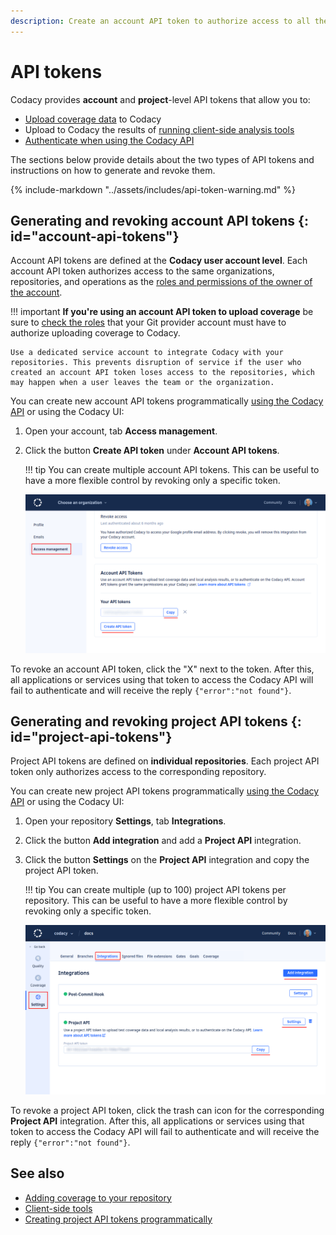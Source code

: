 ```yaml
---
description: Create an account API token to authorize access to all the repositories that you have access to, or a project API token to authorize access only to a specific repository.
---
```


# API tokens

Codacy provides **account** and **project**-level API tokens that allow you to:<!--TODO CY-6642 Replace project by repository-->

-   [Upload coverage data](../coverage-reporter/index.md) to Codacy
-   Upload to Codacy the results of [running client-side analysis tools](../repositories-configure/local-analysis/client-side-tools.md)
-   [Authenticate when using the Codacy API](using-the-codacy-api.md#authenticating-requests)

The sections below provide details about the two types of API tokens and instructions on how to generate and revoke them.

{% include-markdown "../assets/includes/api-token-warning.md" %}

## Generating and revoking account API tokens {: id="account-api-tokens"}

Account API tokens are defined at the **Codacy user account level**. Each account API token authorizes access to the same organizations, repositories, and operations as the [roles and permissions of the owner of the account](../organizations/roles-and-permissions-for-organizations.md).

!!! important
    **If you're using an account API token to upload coverage** be sure to [check the roles](../organizations/roles-and-permissions-for-organizations.md) that your Git provider account must have to authorize uploading coverage to Codacy.

    Use a dedicated service account to integrate Codacy with your repositories. This prevents disruption of service if the user who created an account API token loses access to the repositories, which may happen when a user leaves the team or the organization.

You can create new account API tokens programmatically [using the Codacy API](examples/creating-project-api-tokens-programmatically.md) or using the Codacy UI:

1.  Open your account, tab **Access management**.

1.  Click the button **Create API token** under **Account API tokens**.

    !!! tip
        You can create multiple account API tokens. This can be useful to have a more flexible control by revoking only a specific token.

    ![Creating an account API token](images/codacy-api-tokens-account.png)

To revoke an account API token, click the "X" next to the token. After this, all applications or services using that token to access the Codacy API will fail to authenticate and will receive the reply `{"error":"not found"}`.

## Generating and revoking project API tokens {: id="project-api-tokens"}

<!--TODO CY-6642 Replace project by repository-->

Project API tokens are defined on **individual repositories**. Each project API token only authorizes access to the corresponding repository.

You can create new project API tokens programmatically [using the Codacy API](examples/creating-project-api-tokens-programmatically.md) or using the Codacy UI:

1.  Open your repository **Settings**, tab **Integrations**.<!--TODO CY-6642 Update the procedure-->

1.  Click the button **Add integration** and add a **Project API** integration.

1.  Click the button **Settings** on the **Project API** integration and copy the project API token.

    !!! tip
        You can create multiple (up to 100) project API tokens per repository. This can be useful to have a more flexible control by revoking only a specific token.

    ![Creating a project API token](images/codacy-api-tokens-project.png)<!--TODO CY-6642 Update screenshot-->

To revoke a project API token, click the trash can icon for the corresponding **Project API** integration. After this, all applications or services using that token to access the Codacy API will fail to authenticate and will receive the reply `{"error":"not found"}`.

## See also

-   [Adding coverage to your repository](../coverage-reporter/index.md)
-   [Client-side tools](../repositories-configure/local-analysis/client-side-tools.md)
-   [Creating project API tokens programmatically](examples/creating-project-api-tokens-programmatically.md)<!--TODO CY-6642 Update page name-->
